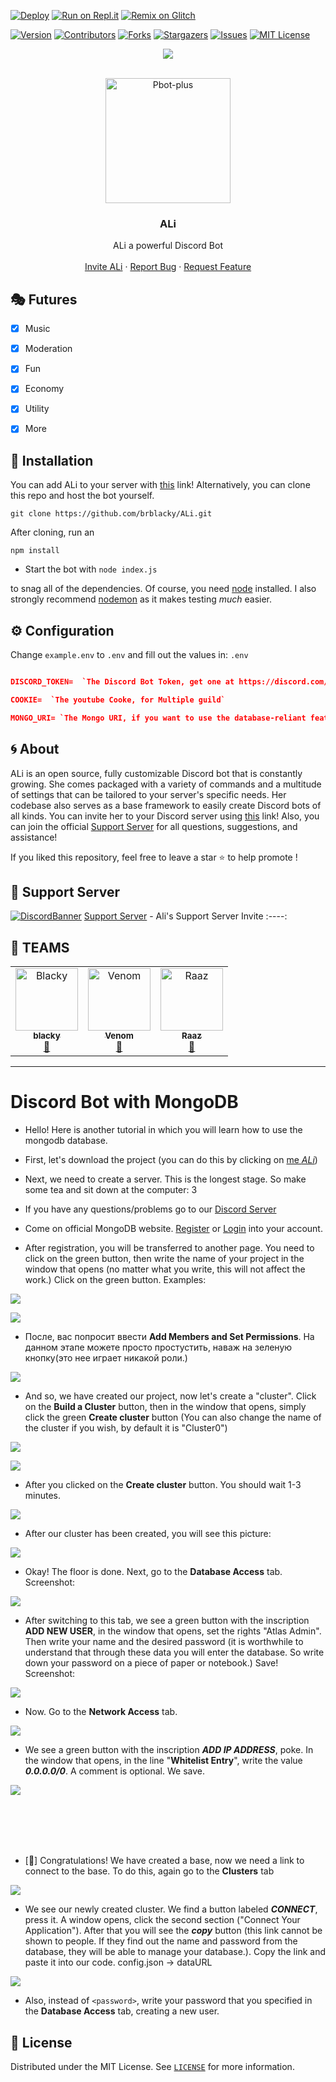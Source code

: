 [![Deploy](https://www.herokucdn.com/deploy/button.svg)](https://heroku.com/deploy?template=https://github.com/brblacky/ALi)
[![Run on Repl.it](https://repl.it/badge/github/brblacky/ALi)](https://repl.it/github/brblacky/ALi)
[![Remix on Glitch](https://cdn.glitch.com/2703baf2-b643-4da7-ab91-7ee2a2d00b5b%2Fremix-button.svg)](https://glitch.com/edit/#!/import/github/brblacky/ALi)


[![Version][version-shield]](version-url)
[![Contributors][contributors-shield]][contributors-url]
[![Forks][forks-shield]][forks-url]
[![Stargazers][stars-shield]][stars-url]
[![Issues][issues-shield]][issues-url]
[![MIT License][license-shield]][license-url]
<center><img src="https://capsule-render.vercel.app/api?type=waving&color=gradient&height=200&section=header&text=ALi&fontSize=80&fontAlignY=35&animation=twinkling&fontColor=gradient" /></center>


<!-- PROJECT LOGO -->
<br />
<p align="center">
  <a href="https://github.com/brblacky/ALi">
    <img src="https://media.discordapp.net/attachments/841728122633715743/867392701997908008/uwp1269208-01.jpeg" alt="Pbot-plus" width="200" height="200">
  </a>

  <h3 align="center">ALi</h3>

  <p align="center">
    ALi a powerful Discord Bot
    <br />
    <br />
    <a href="https://discord.com/api/oauth2/authorize?client_id=841716414053351486&permissions=8&scope=bot">Invite ALi</a>
    ·
    <a href="https://github.com/brblacky/ALi/issues">Report Bug</a>
    ·
    <a href="https://github.com/brblacky/ALi/issues">Request Feature</a>
  </p>
</p>

## 🎭 Futures

- [x] Music
- [x] Moderation
- [x] Fun
- [x] Economy
- [x] Utility
- [x] More


<!-- INSTALL -->
## 🚀 Installation
 You can add ALi to your server with [this](https://discord.com/api/oauth2/authorize?client_id=841716414053351486&permissions=8&scope=bot) link! Alternatively, you can clone this repo and host the bot yourself.
```
git clone https://github.com/brblacky/ALi.git
```
After cloning, run an
```
npm install
```
* Start the bot with `node index.js`

to snag all of the dependencies. Of course, you need [node](https://nodejs.org/en/) installed. I also strongly recommend [nodemon](https://www.npmjs.com/package/nodemon) as it makes testing *much* easier.
<!-- CONFIGURATION -->

## ⚙️ Configuration

Change `example.env` to `.env` and fill out the values in: `.env` 
```json

DISCORD_TOKEN=  `The Discord Bot Token, get one at https://discord.com/developers/applications`

COOKIE=  `The youtube Cooke, for Multiple guild`

MONGO_URI= `The Mongo URI, if you want to use the database-reliant features`

```

<!-- ABOUT THE PROJECT -->

## 🌀 About

ALi is an open source, fully customizable Discord bot that is constantly growing. She comes packaged with a variety of commands and a multitude of settings that can be tailored to your server's specific needs. Her codebase also serves as a base framework to easily create Discord bots of all kinds. You can invite her to your Discord server using [this](https://discord.com/api/oauth2/authorize?client_id=841716414053351486&permissions=8&scope=bot) link! Also, you can join the official [Support Server](https://discord.gg/uAVaeCP9VH) for all questions, suggestions, and assistance!

If you liked this repository, feel free to leave a star ⭐ to help promote !

## 💌 Support Server
[![DiscordBanner](https://invidget.switchblade.xyz/uAVaeCP9VH)](https://discord.gg/uAVaeCP9VH)
[Support Server](https://discord.gg/uAVaeCP9VH) - Ali's Support Server Invite
:----:

## 👥 TEAMS ##
<div align="left">
<table>
  <tr>
     <td align="center"><a href="https://discord.com/users/491577179495333903"><img src="https://cdn.discordapp.com/avatars/491577179495333903/a_3f79ff04ec2e9fd68bb0f80401bd817a.gif?size=256&f=.gif?size=512" width="100px;" alt="Blacky"/><br /><sub><b>blacky</b></sub></a><br /><a href="https://discord.com/users/491577179495333903" title="Owner">👑</a></td>
     <td align="center"><a href="https://discord.com/users/767393101241122826"><img src="https://cdn.discordapp.com/avatars/767393101241122826/09703f8931666b4fa31e9027356dd34b.webp?size=512" width="100px;" alt="Venom"/><br /><sub><b>Venom</b></sub></a><br /><a href="https://discord.com/users/767393101241122826" title="Owner">👑</a></td>
     <td align="center"><a href="https://discord.com/users/801478547893387345"><img src="https://cdn.discordapp.com/avatars/801478547893387345/39bf6aa2aec8041865b00ff39e8b5d93.webp?size=1024" width="100px;" alt="Raaz"/><br /><sub><b>Raaz</b></sub></a><br /><a href="https://discord.com/users/801478547893387345" title="Owner">👑</a></td>
    
  </tr>
</table>
</div>

<hr>

#  Discord Bot with MongoDB

- Hello! Here is another tutorial in which you will learn how to use the mongodb database.

- First, let's download the project (you can do this by clicking on [me *ALi*](https://github.com/brblacky/ALi/archive/master.zip))

- Next, we need to create a server. This is the longest stage. So make some tea and sit down at the computer: 3

- If you have any questions/problems go to our [Discord Server](https://discord.gg/uAVaeCP9VH)

- Come on official MongoDB website. [Register](https://account.mongodb.com/account/register) or [Login](https://account.mongodb.com/account/login) into your account.

- After registration, you will be transferred to another page. You need to click on the green button, then write the name of your project in the window that opens (no matter what you write, this will not affect the work.) Click on the green button. Examples:

![](https://cdn.discordapp.com/attachments/667072123914813444/686353659650768939/IMG_20200309_035249.png)

![](https://cdn.discordapp.com/attachments/667072123914813444/686353659331870865/IMG_20200309_035651.png)

- После, вас попросит ввести **Add Members and Set Permissions**. На данном этапе можете просто простустить, наваж на зеленую кнопку(это нее играет никакой роли.)

![](https://cdn.discordapp.com/attachments/667072123914813444/686353658962640904/IMG_20200309_035747.png)

- And so, we have created our project, now let's create a "cluster". Click on the **Build a Cluster** button, then in the window that opens, simply click the green **Create cluster** button (You can also change the name of the cluster if you wish, by default it is "Cluster0")

![](https://cdn.discordapp.com/attachments/667072123914813444/686353658648199200/IMG_20200309_035819.png)

![](https://cdn.discordapp.com/attachments/667072123914813444/686353658299809807/IMG_20200309_035851.png)

- After you clicked on the **Create cluster** button. You should wait 1-3 minutes.

![](https://cdn.discordapp.com/attachments/667072123914813444/686353627912208447/IMG_20200309_035925.png)

- After our cluster has been created, you will see this picture:

![](https://cdn.discordapp.com/attachments/667072123914813444/686353627736178702/IMG_20200309_040013.png)

- Okay! The floor is done. Next, go to the **Database Access** tab. Screenshot:

![](https://cdn.discordapp.com/attachments/667072123914813444/686353627509817527/IMG_20200309_040207.png)

- After switching to this tab, we see a green button with the inscription **ADD NEW USER**, in the window that opens, set the rights "Atlas Admin". Then write your name and the desired password (it is worthwhile to understand that through these data you will enter the database. So write down your password on a piece of paper or notebook.) Save! Screenshot:

![](https://cdn.discordapp.com/attachments/667072123914813444/686353627320680467/IMG_20200309_040424.png)

- Now. Go to the **Network Access** tab.

![](https://cdn.discordapp.com/attachments/667072123914813444/686353626209452081/IMG_20200309_042002.png)

- We see a green button with the inscription ***ADD IP ADDRESS***, poke. In the window that opens, in the line "**Whitelist Entry**", write the value ***0.0.0.0/0***. A comment is optional. We save.

![](https://cdn.discordapp.com/attachments/667072123914813444/686353627106902047/IMG_20200309_040548.png)

<br><br><br><br>

- [🎉] Congratulations! We have created a base, now we need a link to connect to the base. To do this, again go to the **Clusters** tab

![](https://cdn.discordapp.com/attachments/667072123914813444/686353626029228097/IMG_20200309_042035.png)


- We see our newly created cluster. We find a button labeled ***CONNECT***, press it. A window opens, click the second section ("Connect Your Application"). After that you will see the ***copy*** button (this link cannot be shown to people. If they find out the name and password from the database, they will be able to manage your database.). Copy the link and paste it into our code. config.json -> dataURL

![](https://cdn.discordapp.com/attachments/667072123914813444/686353626758905877/IMG_20200309_041447.png)

- Also, instead of `<password>`, write your password that you specified in the **Database Access** tab, creating a new user.
<!-- LICENSE -->

## 🔐 License

Distributed under the MIT License. See [`LICENSE`](https://github.com/brblacky/Ali/blob/master/LICENSE) for more information.

[version-shield]: https://img.shields.io/github/package-json/v/brblacky/ALi?style=for-the-badge
[version-url]: https://github.com/brblacky/ALi
[contributors-shield]: https://img.shields.io/github/contributors/brblacky/ALi.svg?style=for-the-badge
[contributors-url]: https://github.com/brblacky/ALi/graphs/contributors
[forks-shield]: https://img.shields.io/github/forks/brblacky/ALi.svg?style=for-the-badge
[forks-url]: https://github.com/brblacky/ALi/network/members
[stars-shield]: https://img.shields.io/github/stars/brblacky/ALi.svg?style=for-the-badge
[stars-url]: https://github.com/brblacky/ALi/stargazers
[issues-shield]: https://img.shields.io/github/issues/brblacky/ALi.svg?style=for-the-badge
[issues-url]: https://github.com/brblacky/ALi/issues
[license-shield]: https://img.shields.io/github/license/brblacky/ALi.svg?style=for-the-badge
[license-url]: https://github.com/brblacky/ALi/blob/master/LICENSE

